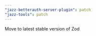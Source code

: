 ```yaml
---
"jazz-betterauth-server-plugin": patch
"jazz-tools": patch
---
```


Move to latest stable version of Zod
